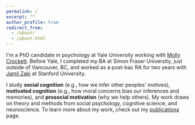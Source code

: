 ```yaml
---
permalink: /
excerpt: ""
author_profile: true
redirect_from: 
  - /about/
  - /about.html
---
```


I'm a PhD candidate in psychology at Yale University working with [Molly Crockett](http://www.crockettlab.org/). Before Yale, I completed my BA at Simon Fraser University, just outside of Vancouver, BC, and worked as a post-bac RA for two years with [Jamil Zaki](http://ssnl.stanford.edu/) at Stanford University.

I study **social cognition** (e.g., how we infer other peoples' motives), **motivated cognition** (e.g., how moral concerns bias our inferences and memories), and **prosocial motivation** (why we help others). My work draws on theory and methods from social psychology, cognitive science, and neuroscience. To learn more about my work, check out my [publications](https://carlsonrw.github.io/publications/) page.
